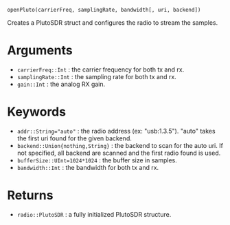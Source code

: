 ```
openPluto(carrierFreq, samplingRate, bandwidth[, uri, backend])
```

Creates a PlutoSDR struct and configures the radio to stream the samples.

# Arguments

  * `carrierFreq::Int` : the carrier frequency for both tx and rx.
  * `samplingRate::Int` : the sampling rate for both tx and rx.
  * `gain::Int` : the analog RX gain.

# Keywords

  * `addr::String="auto"` : the radio address (ex: "usb:1.3.5"). "auto" takes the first uri found for the given backend.
  * `backend::Union{nothing,String}` : the backend to scan for the auto uri. If not specified, all backend are scanned and the first radio found is used.
  * `bufferSize::UInt=1024*1024` : the buffer size in samples.
  * `bandwidth::Int` : the bandwidth for both tx and rx.

# Returns

  * `radio::PlutoSDR` : a fully initialized PlutoSDR structure.

